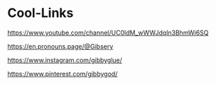 # Cool-Links
https://www.youtube.com/channel/UC0ldM_wWWJdqln3BhmWi6SQ

https://en.pronouns.page/@Gibsery

https://www.instagram.com/gibbyglue/

https://www.pinterest.com/gibbygod/
